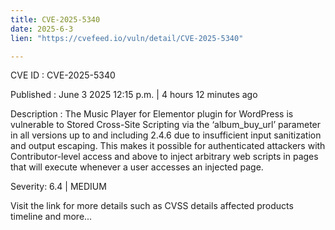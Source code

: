 ```yaml
---
title: CVE-2025-5340
date: 2025-6-3
lien: "https://cvefeed.io/vuln/detail/CVE-2025-5340"

---
```


CVE ID : CVE-2025-5340

Published :  June 3
2025
12:15 p.m. | 4 hours
12 minutes ago

Description : The Music Player for Elementor plugin for WordPress is vulnerable to Stored Cross-Site Scripting via the ‘album_buy_url’ parameter in all versions up to
and including
2.4.6 due to insufficient input sanitization and output escaping. This makes it possible for authenticated attackers
with Contributor-level access and above
to inject arbitrary web scripts in pages that will execute whenever a user accesses an injected page.

Severity: 6.4 | MEDIUM

Visit the link for more details
such as CVSS details
affected products
timeline
and more...
